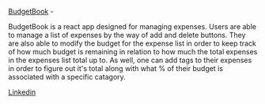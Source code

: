 [BudgetBook](https://budget-book.vercel.app/) -

BudgetBook is a react app designed for managing expenses. Users are able to manage a list of expenses by the way of add and delete buttons. They are also able to modify the budget for the expense list in order to keep track of how much budget is remaining in relation to how much the total expenses in the expenses list total up to. As well, one can add tags to their expenses in order to figure out it's total along with what % of their budget is associated with a specific catagory.

[Linkedin](https://www.linkedin.com/ln/ryangormican/)